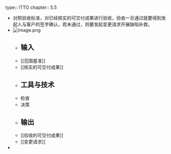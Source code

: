type:: ITTO
chapter:: 5.5

- 对照验收标准，对已经核实的可交付成果进行验收，验收一旦通过就要得到发起人与客户的签字确认，若未通过，则要发起变更请求开展缺陷补救。
- ![image.png](../assets/image_1747730588162_0.png)
	- ## 输入
	- [[范围基准]]
	- [[核实的可交付成果]]
	- ## 工具与技术
	- 检查
	- 决策
	- ## 输出
	- [[验收的可交付成果]]
	- [[变更请求]]
-